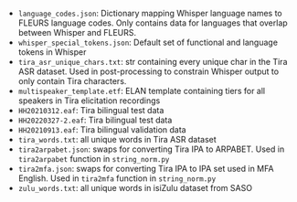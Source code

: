 - `language_codes.json`: Dictionary mapping Whisper language names to FLEURS language codes. Only contains data for languages that overlap between Whisper and FLEURS.
- `whisper_special_tokens.json`: Default set of functional and language tokens in Whisper
- `tira_asr_unique_chars.txt`: str containing every unique char in the Tira ASR dataset. Used in post-processing to constrain Whisper output to only contain Tira characters.
- `multispeaker_template.etf`: ELAN template containing tiers for all speakers in Tira elicitation recordings
- `HH20210312.eaf`: Tira bilingual test data
- `HH20220327-2.eaf`: Tira bilingual test data
- `HH20210913.eaf`: Tira bilingual validation data
- `tira_words.txt`: all unique words in Tira ASR dataset
- `tira2arpabet.json`: swaps for converting Tira IPA to ARPABET. Used in `tira2arpabet` function in `string_norm.py`
- `tira2mfa.json`: swaps for converting Tira IPA to IPA set used in MFA English. Used in `tira2mfa` function in `string_norm.py`
- `zulu_words.txt`: all unique words in isiZulu dataset from SASO